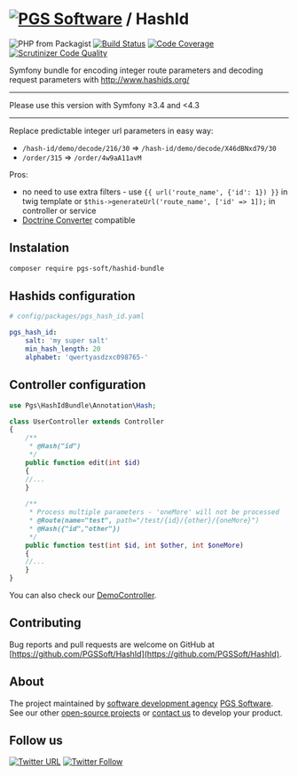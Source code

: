 # [![PGS Software](https://www.pgs-soft.com/pgssoft-logo.png)](https://www.pgs-soft.com) / HashId

![PHP from Packagist](https://img.shields.io/packagist/php-v/symfony/symfony.svg)
[![Build Status](https://travis-ci.org/PGSSoft/HashId.svg?branch=1.0)](https://travis-ci.org/PGSSoft/HashId)
[![Code Coverage](https://scrutinizer-ci.com/g/PGSSoft/HashId/badges/coverage.png?b=1.0)](https://scrutinizer-ci.com/g/PGSSoft/HashId/?branch=1.0)
[![Scrutinizer Code Quality](https://scrutinizer-ci.com/g/PGSSoft/HashId/badges/quality-score.png?b=1.0)](https://scrutinizer-ci.com/g/PGSSoft/HashId/?branch=1.0)

Symfony bundle for encoding integer route parameters and decoding request parameters with <http://www.hashids.org/>
***
Please use this version with Symfony &ge;3.4 and <4.3
***
Replace predictable integer url parameters in easy way:
  * `/hash-id/demo/decode/216/30` => `/hash-id/demo/decode/X46dBNxd79/30`
  * `/order/315` => `/order/4w9aA11avM`  

Pros:
  * no need to use extra filters - use `{{ url('route_name', {'id': 1}) }}` in twig template or `$this->generateUrl('route_name', ['id' => 1]);` in controller or service
  * [Doctrine Converter](http://symfony.com/doc/current/bundles/SensioFrameworkExtraBundle/annotations/converters.html#doctrine-converter) compatible

## Instalation
```bash
composer require pgs-soft/hashid-bundle 
```

## Hashids configuration
```yaml
# config/packages/pgs_hash_id.yaml

pgs_hash_id:
    salt: 'my super salt'
    min_hash_length: 20
    alphabet: 'qwertyasdzxc098765-'
```

## Controller configuration
```php
use Pgs\HashIdBundle\Annotation\Hash;

class UserController extends Controller
{
    /**
     * @Hash("id")
     */
    public function edit(int $id)
    {
    //...
    }
    
    /**
     * Process multiple parameters - 'oneMore' will not be processed
     * @Route(name="test", path="/test/{id}/{other}/{oneMore}")
     * @Hash({"id","other"})
     */
    public function test(int $id, int $other, int $oneMore)
    {
    //...
    }
}
```

You can also check our [DemoController](src/Controller/DemoController.php).

## Contributing

Bug reports and pull requests are welcome on GitHub at [https://github.com/PGSSoft/HashId](https://github.com/PGSSoft/HashId).


## About

The project maintained by [software development agency](https://www.pgs-soft.com/) [PGS Software](https://www.pgs-soft.com/).
See our other [open-source projects](https://github.com/PGSSoft) or [contact us](https://www.pgs-soft.com/contact-us/) to develop your product.


## Follow us

[![Twitter URL](https://img.shields.io/twitter/url/http/shields.io.svg?style=social)](https://twitter.com/intent/tweet?text=https://github.com/PGSSoft/InAppPurchaseButton)
[![Twitter Follow](https://img.shields.io/twitter/follow/pgssoftware.svg?style=social&label=Follow)](https://twitter.com/pgssoftware)
